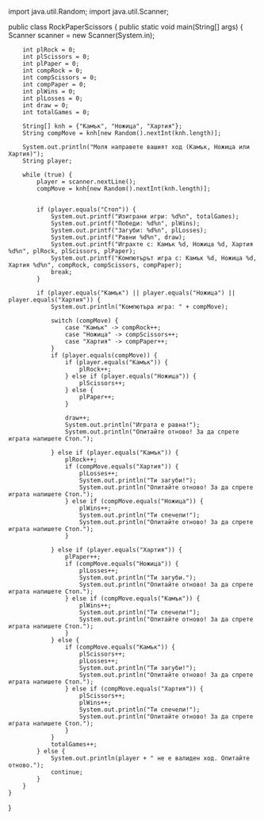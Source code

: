 import java.util.Random;
import java.util.Scanner;


public class RockPaperScissors {
    public static void main(String[] args) {
        Scanner scanner = new Scanner(System.in);

        int plRock = 0;
        int plScissors = 0;
        int plPaper = 0;
        int compRock = 0;
        int compScissors = 0;
        int compPaper = 0;
        int plWins = 0;
        int plLosses = 0;
        int draw = 0;
        int totalGames = 0;

        String[] knh = {"Камък", "Ножица", "Хартия"};
        String compMove = knh[new Random().nextInt(knh.length)];

        System.out.println("Моля направете вашият ход (Камък, Ножица или Хартия)");
        String player;

        while (true) {
            player = scanner.nextLine();
            compMove = knh[new Random().nextInt(knh.length)];


            if (player.equals("Стоп")) {
                System.out.printf("Изиграни игри: %d%n", totalGames);
                System.out.printf("Победи: %d%n", plWins);
                System.out.printf("Загуби: %d%n", plLosses);
                System.out.printf("Равни %d%n", draw);
                System.out.printf("Играхте с: Камък %d, Ножица %d, Хартия %d%n", plRock, plScissors, plPaper);
                System.out.printf("Компютърът игра с: Камък %d, Ножица %d, Хартия %d%n", compRock, compScissors, compPaper);
                break;
            }

            if (player.equals("Камък") || player.equals("Ножица") || player.equals("Хартия")) {
                System.out.println("Компютъра игра: " + compMove);

                switch (compMove) {
                    case "Камък" -> compRock++;
                    case "Ножица" -> compScissors++;
                    case "Хартия" -> compPaper++;
                }
                if (player.equals(compMove)) {
                    if (player.equals("Камък")) {
                        plRock++;
                    } else if (player.equals("Ножица")) {
                        plScissors++;
                    } else {
                        plPaper++;
                    }

                    draw++;
                    System.out.println("Играта е равна!");
                    System.out.println("Опитайте отново! За да спрете играта напишете Стоп.");

                } else if (player.equals("Камък")) {
                    plRock++;
                    if (compMove.equals("Хартия")) {
                        plLosses++;
                        System.out.println("Ти загуби!");
                        System.out.println("Опитайте отново! За да спрете играта напишете Стоп.");
                    } else if (compMove.equals("Ножица")) {
                        plWins++;
                        System.out.println("Ти спечели!");
                        System.out.println("Опитайте отново! За да спрете играта напишете Стоп.");
                    }

                } else if (player.equals("Хартия")) {
                    plPaper++;
                    if (compMove.equals("Ножица")) {
                        plLosses++;
                        System.out.println("Ти загуби.");
                        System.out.println("Опитайте отново! За да спрете играта напишете Стоп.");
                    } else if (compMove.equals("Камък")) {
                        plWins++;
                        System.out.println("Ти спечели!");
                        System.out.println("Опитайте отново! За да спрете играта напишете Стоп.");
                    }
                } else {
                    if (compMove.equals("Камък")) {
                        plScissors++;
                        plLosses++;
                        System.out.println("Ти загуби!");
                        System.out.println("Опитайте отново! За да спрете играта напишете Стоп.");
                    } else if (compMove.equals("Хартия")) {
                        plScissors++;
                        plWins++;
                        System.out.println("Ти спечели!");
                        System.out.println("Опитайте отново! За да спрете играта напишете Стоп.");
                    }
                }
                totalGames++;
            } else {
                System.out.println(player + " не е валиден ход. Опитайте отново.");
                continue;
            }
        }
    }
}
